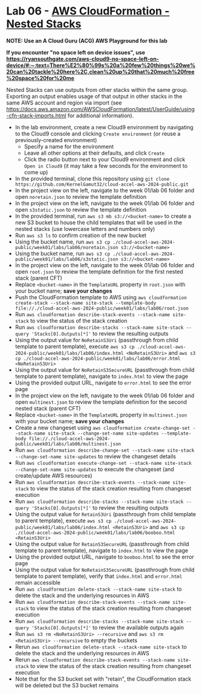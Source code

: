 # Lab 06 - [AWS CloudFormation - Nested Stacks](https://learn.acloud.guru/handson/7e6eecaa-283a-46d2-a1ad-8ec41c198250)

**NOTE: Use an A Cloud Guru (ACG) AWS Playground for this lab**

**If you encounter "no space left on device issues", use https://ryansouthgate.com/aws-cloud9-no-space-left-on-device/#:~:text=There%E2%80%99s%20a%20few%20things%20we%20can%20tackle%20here%2C,clean%20up%20that%20much%20free%20space%20for%20me**

Nested Stacks can use outputs from other stacks within the same group. Exporting an output enables usage of that output in other stacks in the same AWS account and region via import (see https://docs.aws.amazon.com/AWSCloudFormation/latest/UserGuide/using-cfn-stack-imports.html for additional information).

* In the lab environment, create a new Cloud9 environment by navigating to the Cloud9 console and clicking `Create environment` (or reuse a previously-created environment)
    - Specify a name for the environment
    - Leave all other options at their defaults, and click `Create`
    - Click the radio button next to your Cloud9 environment and click `Open in Cloud9` (it may take a few seconds for the environment to come up)
* In the provided terminal, clone this repository using `git clone https://github.com/KernelGamut32/cloud-accel-aws-2024-public.git`
* In the project view on the left, navigate to the week 01/lab 06 folder and open `noretain.json` to review the template definition
* In the project view on the left, navigate to the week 01/lab 06 folder and open `s3static.json` to review the template definition
* In the provided terminal, run `aws s3 mb s3://<bucket-name>` to create a new S3 bucket to house the child templates that will be used in the nested stacks (use lowercase letters and numbers only)
* Run `aws s3 ls` to confirm creation of the new bucket
* Using the bucket name, run `aws s3 cp ./cloud-accel-aws-2024-public/week01/labs/lab06/noretain.json s3://<bucket-name>`
* Using the bucket name, run `aws s3 cp ./cloud-accel-aws-2024-public/week01/labs/lab06/s3static.json s3://<bucket-name>`
* In the project view on the left, navigate to the week 01/lab 06 folder and open `root.json` to review the template definition for the first nested stack (parent CFT)
* Replace `<bucket-name>` in the `TemplateURL` property in `root.json` with your bucket name; **save your changes**
* Push the CloudFormation template to AWS using `aws cloudformation create-stack --stack-name site-stack --template-body file://./cloud-accel-aws-2024-public/week01/labs/lab06/root.json`
* Run `aws cloudformation describe-stack-events --stack-name site-stack` to view the status of the stack creation
* Run `aws cloudformation describe-stacks --stack-name site-stack --query 'Stacks[0].Outputs[*]'` to review the resulting outputs
* Using the output value for `NoRetainS3Uri` (passthrough from child template to parent template), execute `aws s3 cp ./cloud-accel-aws-2024-public/week01/labs/lab06/index.html <NoRetainS3Uri>` and `aws s3 cp ./cloud-accel-aws-2024-public/week01/labs/lab06/error.html <NoRetainS3Uri>`
* Using the output value for `NoRetainS3SecureURL` (passthrough from child template to parent template), navigate to `index.html` to view the page
* Using the provided output URL, navigate to `error.html` to see the error page
* In the project view on the left, navigate to the week 01/lab 06 folder and open `multinest.json` to review the template definition for the second nested stack (parent CFT)
* Replace `<bucket-name>` in the `TemplateURL` property in `multinest.json` with your bucket name; **save your changes**
* Create a new changeset using `aws cloudformation create-change-set --stack-name site-stack --change-set-name site-updates --template-body file://./cloud-accel-aws-2024-public/week01/labs/lab06/multinest.json`
* Run `aws cloudformation describe-change-set --stack-name site-stack --change-set-name site-updates` to review the changeset details
* Run `aws cloudformation execute-change-set --stack-name site-stack --change-set-name site-updates` to execute the changeset (and create/update AWS resources)
* Run `aws cloudformation describe-stack-events --stack-name site-stack` to view the status of the stack creation resulting from changeset execution
* Run `aws cloudformation describe-stacks --stack-name site-stack --query 'Stacks[0].Outputs[*]'` to review the resulting outputs
* Using the output value for `RetainS3Uri` (passthrough from child template to parent template), execute `aws s3 cp ./cloud-accel-aws-2024-public/week01/labs/lab06/index.html <RetainS3Uri>` and `aws s3 cp ./cloud-accel-aws-2024-public/week01/labs/lab06/booboo.html <RetainS3Uri>`
* Using the output value for `RetainS3SecureURL` (passthrough from child template to parent template), navigate to `index.html` to view the page
* Using the provided output URL, navigate to `booboo.html` to see the error page
* Using the output value for `NoRetainS3SecureURL` (passthrough from child template to parent template), verify that `index.html` and `error.html` remain accessible
* Run `aws cloudformation delete-stack --stack-name site-stack` to delete the stack and the underlying resources in AWS
* Run `aws cloudformation describe-stack-events --stack-name site-stack` to view the status of the stack creation resulting from changeset execution
* Run `aws cloudformation describe-stacks --stack-name site-stack --query 'Stacks[0].Outputs[*]'` to review the available outputs again
* Run `aws s3 rm <NoRetainS3Uri> --recursive` and `aws s3 rm <RetainS3Uri> --recursive` to empty the buckets
* Rerun `aws cloudformation delete-stack --stack-name site-stack` to delete the stack and the underlying resources in AWS
* Rerun `aws cloudformation describe-stack-events --stack-name site-stack` to view the status of the stack creation resulting from changeset execution
* Note that for the S3 bucket set with "retain", the CloudFormation stack will be deleted but the S3 bucket remains
